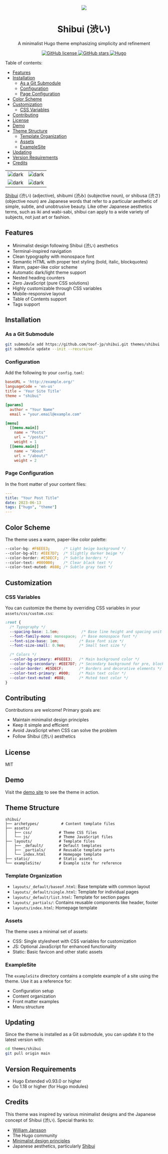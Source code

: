 <div align="center">
 <img src="./static/favicon_io/apple-icon-180x180.png">
 <h1>Shibui (渋い)</h1>
 <p>A minimalist Hugo theme emphasizing simplicity and refinement</p>
 <p>
  <a href="https://github.com/ntk148v/shibui/blob/master/LICENSE">
   <img alt="GitHub license" src="https://img.shields.io/github/license/ntk148v/shibui?style=for-the-badge">
  </a>
  <a href="https://github.com/ntk148v/shibui/stargazers">
   <img alt="GitHub stars" src="https://img.shields.io/github/stars/ntk148v/shibui?style=for-the-badge">
  </a>
  <a href="https://gohugo.io">
   <img alt="Hugo" src="https://img.shields.io/badge/hugo-0.93.0-blue.svg?style=for-the-badge">
  </a>
 </p>
</div>

Table of contents:
- [Features](#features)
- [Installation](#installation)
  - [As a Git Submodule](#as-a-git-submodule)
  - [Configuration](#configuration)
  - [Page Configuration](#page-configuration)
- [Color Scheme](#color-scheme)
- [Customization](#customization)
  - [CSS Variables](#css-variables)
- [Contributing](#contributing)
- [License](#license)
- [Demo](#demo)
- [Theme Structure](#theme-structure)
  - [Template Organization](#template-organization)
  - [Assets](#assets)
  - [ExampleSite](#examplesite)
- [Updating](#updating)
- [Version Requirements](#version-requirements)
- [Credits](#credits)

|                                                                      |                                                                      |
| -------------------------------------------------------------------- | -------------------------------------------------------------------- |
| <img src="https://raw.githubusercontent.com/ntk148v/shibui/refs/heads/master/images/1.png" alt="dark" style="border-radius:1%"/> | <img src="https://raw.githubusercontent.com/ntk148v/shibui/refs/heads/master/images/2.png" alt="dark" style="border-radius:1%"/> |
| <img src="https://raw.githubusercontent.com/ntk148v/shibui/refs/heads/master/images/3.png" alt="dark" style="border-radius:1%"/> | <img src="https://raw.githubusercontent.com/ntk148v/shibui/refs/heads/master/images/4.png" alt="dark" style="border-radius:1%"/> |

[Shibui](https://en.wikipedia.org/wiki/Shibui) (渋い) (adjective), shibumi (渋み) (subjective noun), or shibusa (渋さ) (objective noun) are Japanese words that refer to a particular aesthetic of simple, subtle, and unobtrusive beauty. Like other Japanese aesthetics terms, such as iki and wabi-sabi, shibui can apply to a wide variety of subjects, not just art or fashion.

## Features

- Minimalist design following Shibui (渋い) aesthetics
- Terminal-inspired navigation
- Clean typography with monospace font
- Semantic HTML with proper text styling (bold, italic, blockquotes)
- Warm, paper-like color scheme
- Automatic dark/light theme support
- Nested heading counters
- Zero JavaScript (pure CSS solutions)
- Highly customizable through CSS variables
- Mobile-responsive layout
- Table of Contents support
- Tags support

## Installation

### As a Git Submodule

```bash
git submodule add https://github.com/toof-jp/shibui.git themes/shibui
git submodule update --init --recursive
```

### Configuration

Add the following to your `config.toml`:

```toml
baseURL = 'http://example.org/'
languageCode = 'en-us'
title = 'Your Site Title'
theme = "shibui"

[params]
  author = "Your Name"
  email = "your.email@example.com"

[menu]
  [[menu.main]]
    name = "Posts"
    url = "/posts/"
    weight = 1
  [[menu.main]]
    name = "About"
    url = "/about/"
    weight = 2
```

### Page Configuration

In the front matter of your content files:

```yaml
---
title: "Your Post Title"
date: 2023-06-13
tags: ["hugo", "theme"]
---
```

## Color Scheme

The theme uses a warm, paper-like color palette:

```css
--color-bg: #F6EEE3;      /* Light beige background */
--color-bg-alt: #EEE7D7;  /* Slightly darker beige */
--color-border: #E5DECF;  /* Subtle borders */
--color-text: #000000;    /* Clear black text */
--color-text-muted: #888; /* Subtle gray text */
```

## Customization

### CSS Variables

You can customize the theme by overriding CSS variables in your `assets/css/custom.css`:

```css
:root {
  /* Typography */
  --spacing-base: 1.5em;          /* Base line height and spacing unit */
  --font-family-mono: monospace;  /* Base monospace font */
  --font-size-base: 1em;         /* Base font size */
  --font-size-small: 0.9em;      /* Small text size */

  /* Colors */
  --color-bg-primary: #F6EEE3;   /* Main background color */
  --color-bg-secondary: #EEE7D7; /* Secondary background for pre, blockquote */
  --color-border: #E5DECF;       /* Borders and decorative elements */
  --color-text-primary: #000;    /* Main text color */
  --color-text-muted: #888;      /* Muted text color */
}
```

## Contributing

Contributions are welcome! Primary goals are:

- Maintain minimalist design principles
- Keep it simple and efficient
- Avoid JavaScript when CSS can solve the problem
- Follow Shibui (渋い) aesthetics

## License

MIT

## Demo

Visit the [demo site](https://ntk148v.github.io/shibui) to see the theme in action.

## Theme Structure

```
shibui/
├── archetypes/          # Content template files
├── assets/
│   ├── css/            # Theme CSS files
│   └── js/             # Theme JavaScript files
├── layouts/            # Template files
│   ├── _default/       # Default templates
│   ├── _partials/      # Reusable template parts
│   └── index.html      # Homepage template
├── static/             # Static assets
└── exampleSite/        # Example site for reference
```

### Template Organization

- `layouts/_default/baseof.html`: Base template with common layout
- `layouts/_default/single.html`: Template for individual pages
- `layouts/_default/list.html`: Template for section pages
- `layouts/_partials/`: Contains reusable components like header, footer
- `layouts/index.html`: Homepage template

### Assets

The theme uses a minimal set of assets:

- CSS: Single stylesheet with CSS variables for customization
- JS: Optional JavaScript for enhanced functionality
- Static: Basic favicon and other static assets

### ExampleSite

The `exampleSite` directory contains a complete example of a site using the theme. Use it as a reference for:

- Configuration setup
- Content organization
- Front matter examples
- Menu structure

## Updating

Since the theme is installed as a Git submodule, you can update it to the latest version with:

```bash
cd themes/shibui
git pull origin main
```

## Version Requirements

- Hugo Extended v0.93.0 or higher
- Go 1.18 or higher (for Hugo modules)

## Credits

This theme was inspired by various minimalist designs and the Japanese concept of Shibui (渋い). Special thanks to:

- [William Jansson](https://williamjansson.com)
- The Hugo community
- [Minimalist design principles](https://en.wikipedia.org/wiki/Minimalism_(computing))
- Japanese aesthetics, particularly [Shibui](https://en.wikipedia.org/wiki/Shibui)

